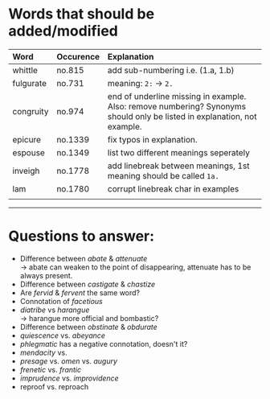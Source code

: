 # Words that should be added/modified

| Word              | Occurence | Explanation                                                                                                              |
| :---------------- | :-------- | :----------------------                                                                                                  |
| whittle           | no.815    | add sub-numbering i.e. (1.a, 1.b)                                                                                        |
| fulgurate         | no.731    | meaning: `2:` -> `2.`                                                                                                    |
| congruity         | no.974    | end of underline missing in example. Also: remove numbering? Synonyms should only be listed in explanation, not example. |
| epicure           | no.1339   | fix typos in explanation.                                                                                                |
| espouse           | no.1349   | list two different meanings seperately                                                                                   |
| inveigh           | no.1778   | add linebreak between meanings, 1st meaning should be called `1a.`                                                       |
| lam               | no.1780   | corrupt linebreak char in examples                                                                                       |
|                   |           |                                                                                                                          |

----

# Questions to answer:

- Difference between _abate_ & _attenuate_<br />
  → abate can weaken to	 the point of disappearing, attenuate has to be always present.
- Difference between _castigate_ & _chastize_
- Are _fervid_ & _fervent_ the same word?
- Connotation of _facetious_
- _diatribe_ vs _harangue_<br />
  → harangue more official and bombastic?
- Difference between _obstinate_ &  _obdurate_
- _quiescence_ vs. _abeyance_
- _phlegmatic_ has a negative connotation, doesn't it?
- _mendacity_ vs.
- _presage_ vs. _omen_ vs. _augury_
- _frenetic_ vs. _frantic_
- _imprudence_ vs. _improvidence_
- reproof vs. reproach
